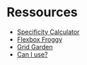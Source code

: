 # Ressources

* [Specificity Calculator](https://specificity.keegan.st/)
* [Flexbox Froggy](https://flexboxfroggy.com/)
* [Grid Garden](https://cssgridgarden.com/)
* [Can I use?](https://caniuse.com/)